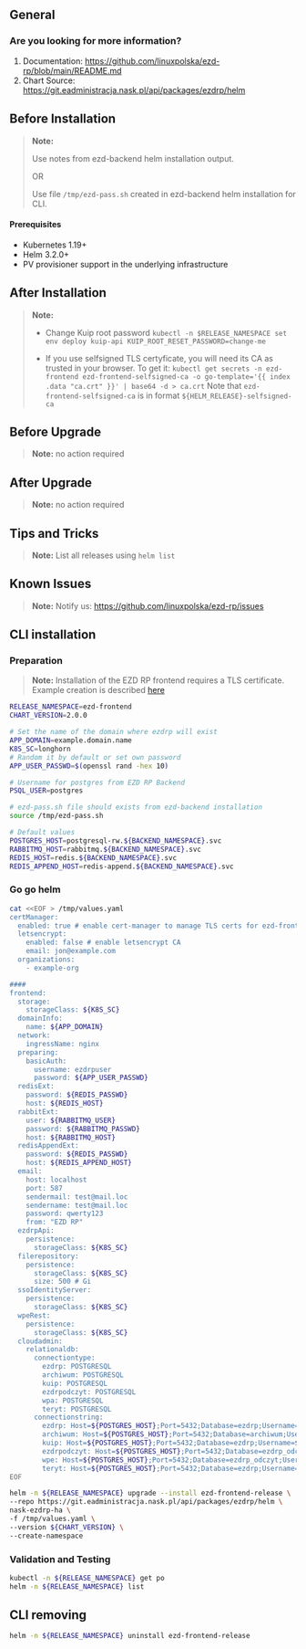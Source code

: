 ## General

### Are you looking for more information?

1. Documentation: https://github.com/linuxpolska/ezd-rp/blob/main/README.md
2. Chart Source: https://git.eadministracja.nask.pl/api/packages/ezdrp/helm


## Before Installation

> **Note:**
>
> Use notes from ezd-backend helm installation output.
>
> OR
>
> Use file `/tmp/ezd-pass.sh` created in ezd-backend helm installation for CLI.

#### Prerequisites

- Kubernetes 1.19+
- Helm 3.2.0+
- PV provisioner support in the underlying infrastructure

## After Installation

> **Note:**
> - Change Kuip root password
> `kubectl -n $RELEASE_NAMESPACE set env deploy kuip-api KUIP_ROOT_RESET_PASSWORD=change-me`
>
> - If you use selfsigned TLS certyficate, you will need its CA as trusted in your browser. To get it:
> `kubectl get secrets -n ezd-frontend ezd-frontend-selfsigned-ca -o go-template='{{ index .data "ca.crt" }}' | base64 -d > ca.crt`
> Note that `ezd-frontend-selfsigned-ca` is in format `${HELM_RELEASE}-selfsigned-ca`


## Before Upgrade

> **Note:**
> no action required

## After Upgrade

> **Note:**
> no action required


## Tips and Tricks

> **Note:**
> List all releases using `helm list`

## Known Issues

> **Note:**
> Notify us: https://github.com/linuxpolska/ezd-rp/issues

## CLI installation

### Preparation

> **Note:**
> Installation of the EZD RP frontend requires a TLS certificate. Example creation is described [here](README_TLS.md)

```bash
RELEASE_NAMESPACE=ezd-frontend
CHART_VERSION=2.0.0

# Set the name of the domain where ezdrp will exist
APP_DOMAIN=example.domain.name
K8S_SC=longhorn
# Random it by default or set own password
APP_USER_PASSWD=$(openssl rand -hex 10)

# Username for postgres from EZD RP Backend
PSQL_USER=postgres

# ezd-pass.sh file should exists from ezd-backend installation
source /tmp/ezd-pass.sh

# Default values
POSTGRES_HOST=postgresql-rw.${BACKEND_NAMESPACE}.svc
RABBITMQ_HOST=rabbitmq.${BACKEND_NAMESPACE}.svc
REDIS_HOST=redis.${BACKEND_NAMESPACE}.svc
REDIS_APPEND_HOST=redis-append.${BACKEND_NAMESPACE}.svc
```

### Go go helm

```bash
cat <<EOF > /tmp/values.yaml
certManager:
  enabled: true # enable cert-manager to manage TLS certs for ezd-frontend
  letsencrypt:
    enabled: false # enable letsencrypt CA
    email: jon@example.com
  organizations:
    - example-org

####
frontend:
  storage:
    storageClass: ${K8S_SC}
  domainInfo:
    name: ${APP_DOMAIN}
  network:
    ingressName: nginx
  preparing:
    basicAuth:
      username: ezdrpuser
      password: ${APP_USER_PASSWD}
  redisExt:
    password: ${REDIS_PASSWD}
    host: ${REDIS_HOST}
  rabbitExt:
    user: ${RABBITMQ_USER}
    password: ${RABBITMQ_PASSWD}
    host: ${RABBITMQ_HOST}
  redisAppendExt:
    password: ${REDIS_PASSWD}
    host: ${REDIS_APPEND_HOST}
  email:
    host: localhost
    port: 587
    sendermail: test@mail.loc
    sendername: test@mail.loc
    password: qwerty123
    from: "EZD RP"
  ezdrpApi:
    persistence:
      storageClass: ${K8S_SC}
  filerepository:
    persistence:
      storageClass: ${K8S_SC}
      size: 500 # Gi
  ssoIdentityServer:
    persistence:
      storageClass: ${K8S_SC}
  wpeRest:
    persistence:
      storageClass: ${K8S_SC}
  cloudadmin:
    relationaldb:
      connectiontype:
        ezdrp: POSTGRESQL
        archiwum: POSTGRESQL
        kuip: POSTGRESQL
        ezdrpodczyt: POSTGRESQL
        wpa: POSTGRESQL
        teryt: POSTGRESQL
      connectionstring:
        ezdrp: Host=${POSTGRES_HOST};Port=5432;Database=ezdrp;Username=${PSQL_USER};Password=${PSQL_PASSWD}
        archiwum: Host=${POSTGRES_HOST};Port=5432;Database=archiwum;Username=${PSQL_USER};Password=${PSQL_PASSWD}
        kuip: Host=${POSTGRES_HOST};Port=5432;Database=ezdrp;Username=${PSQL_USER};Password=${PSQL_PASSWD}
        ezdrpodczyt: Host=${POSTGRES_HOST};Port=5432;Database=ezdrp_odczyt;Username=${PSQL_USER};Password=${PSQL_PASSWD}
        wpe: Host=${POSTGRES_HOST};Port=5432;Database=ezdrp_odczyt;Username=${PSQL_USER};Password=${PSQL_PASSWD}
        teryt: Host=${POSTGRES_HOST};Port=5432;Database=ezdrp;Username=${PSQL_USER};Password=${PSQL_PASSWD}
EOF

helm -n ${RELEASE_NAMESPACE} upgrade --install ezd-frontend-release \
--repo https://git.eadministracja.nask.pl/api/packages/ezdrp/helm \
nask-ezdrp-ha \
-f /tmp/values.yaml \
--version ${CHART_VERSION} \
--create-namespace
```

### Validation and Testing

```bash
kubectl -n ${RELEASE_NAMESPACE} get po
helm -n ${RELEASE_NAMESPACE} list
```

## CLI removing

```bash
helm -n ${RELEASE_NAMESPACE} uninstall ezd-frontend-release
```
